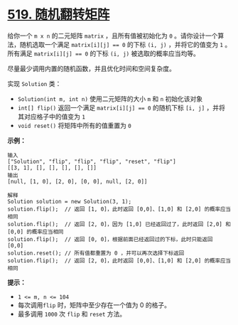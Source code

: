 # [519. 随机翻转矩阵](https://leetcode-cn.com/problems/random-flip-matrix/)

给你一个 `m x n` 的二元矩阵 `matrix` ，且所有值被初始化为 `0` 。请你设计一个算法，随机选取一个满足 `matrix[i][j] == 0` 的下标 `(i, j)` ，并将它的值变为 `1` 。所有满足 `matrix[i][j] == 0` 的下标 `(i, j)` 被选取的概率应当均等。

尽量最少调用内置的随机函数，并且优化时间和空间复杂度。

实现 `Solution` 类：

- `Solution(int m, int n)` 使用二元矩阵的大小 `m` 和 `n` 初始化该对象
- `int[] flip()` 返回一个满足 `matrix[i][j] == 0` 的随机下标 `[i, j]` ，并将其对应格子中的值变为 `1`
- `void reset()` 将矩阵中所有的值重置为 `0`

 

**示例：**

```
输入
["Solution", "flip", "flip", "flip", "reset", "flip"]
[[3, 1], [], [], [], [], []]
输出
[null, [1, 0], [2, 0], [0, 0], null, [2, 0]]

解释
Solution solution = new Solution(3, 1);
solution.flip();  // 返回 [1, 0]，此时返回 [0,0]、[1,0] 和 [2,0] 的概率应当相同
solution.flip();  // 返回 [2, 0]，因为 [1,0] 已经返回过了，此时返回 [2,0] 和 [0,0] 的概率应当相同
solution.flip();  // 返回 [0, 0]，根据前面已经返回过的下标，此时只能返回 [0,0]
solution.reset(); // 所有值都重置为 0 ，并可以再次选择下标返回
solution.flip();  // 返回 [2, 0]，此时返回 [0,0]、[1,0] 和 [2,0] 的概率应当相同
```

 

**提示：**

- `1 <= m, n <= 104`
- 每次调用`flip` 时，矩阵中至少存在一个值为 0 的格子。
- 最多调用 `1000` 次 `flip` 和 `reset` 方法。